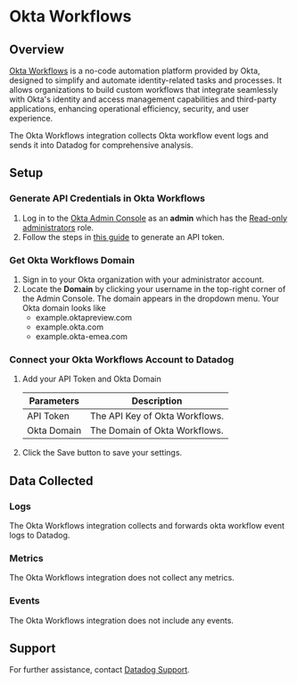 # Okta Workflows

## Overview
[Okta Workflows][1] is a no-code automation platform provided by Okta, designed to simplify and automate identity-related tasks and processes. It allows organizations to build custom workflows that integrate seamlessly with Okta's identity and access management capabilities and third-party applications, enhancing operational efficiency, security, and user experience.

The Okta Workflows integration collects Okta workflow event logs and sends it into Datadog for comprehensive analysis.

## Setup

### Generate API Credentials in Okta Workflows
1. Log in to the [Okta Admin Console][2] as an **admin** which has the [Read-only administrators][3] role.
2. Follow the steps in [this guide][5] to generate an API token.

### Get Okta Workflows Domain
1. Sign in to your Okta organization with your administrator account.
2. Locate the **Domain** by clicking your username in the top-right corner of the Admin Console. The domain appears in the dropdown menu. Your Okta domain looks like
     - example.oktapreview.com
     - example.okta.com
     - example.okta-emea.com

### Connect your Okta Workflows Account to Datadog
1. Add your API Token and Okta Domain

   | Parameters           | Description                       |
   |--------------------- |-----------------------------------|
   | API Token            | The API Key of Okta Workflows.    |
   | Okta Domain          | The Domain of Okta Workflows.     |

2. Click the Save button to save your settings.

## Data Collected

### Logs

The Okta Workflows integration collects and forwards okta workflow event logs to Datadog.

### Metrics

The Okta Workflows integration does not collect any metrics.

### Events

The Okta Workflows integration does not include any events.

## Support

For further assistance, contact [Datadog Support][3].

[1]: https://www.okta.com/products/workflows/
[2]: https://login.okta.com/
[3]: https://help.okta.com/en-us/content/topics/security/administrators-read-only-admin.htm
[4]: https://docs.datadoghq.com/help/
[5]: https://help.okta.com/en-us/content/topics/security/api.htm?cshid=ext-create-api-token#create-okta-api-token